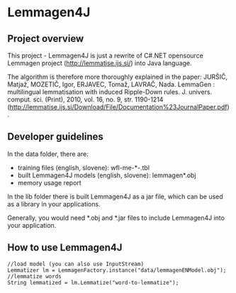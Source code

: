 Lemmagen4J
==============


Project overview
--------------

This project - Lemmagen4J is just a rewrite of C#.NET opensource Lemmagen project (http://lemmatise.ijs.si/) into Java language.

The algorithm is therefore more thoroughly explained in the paper: JURŠIČ, Matjaž, MOZETIČ, Igor, ERJAVEC, Tomaž, LAVRAČ, Nada. LemmaGen : multilingual lemmatisation with induced Ripple-Down rules. J. univers. comput. sci. (Print), 2010, vol. 16, no. 9, str. 1190-1214 (http://lemmatise.ijs.si/Download/File/Documentation%23JournalPaper.pdf).


Developer guidelines
--------------

In the data folder, there are:
- training files (english, slovene): wfl-me-*-.tbl
- built Lemmagen4J models (english, slovene): lemmagen*.obj
- memory usage report

In the lib folder there is built Lemmagen4J as a jar file, which can be used as a library in your applications.

Generally, you would need *.obj and *.jar files to include Lemmagen4J into your application.

How to use Lemmagen4J
--------------

    //load model (you can also use InputStream)
    Lemmatizer lm = LemmagenFactory.instance("data/lemmagenENModel.obj");
    //lemmatize words
    String lemmatized = lm.Lemmatize("word-to-lemmatize");